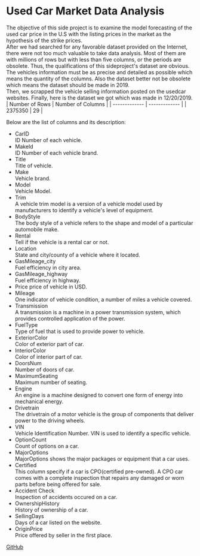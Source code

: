 # Used Car Market Data Analysis
The objective of this side project is to examine the model forecasting of the used car price in the U.S with the listing prices in the market as the hypothesis of the strike prices.  
After we had searched for any favorable dataset provided on the Internet, there were not too much valuable to take data analysis. Most of them are with millions of rows but with less than five columns, or the periods are obsolete.
Thus, the qualifications of this sideproject's dataset are obvious.   
The vehicles information must be as precise and detailed as possible which means the quantity of the columns. Also the dataset better not be obsolete which means the dataset should be made in 2019.  
Then, we scrapped the vehicle selling information posted on the usedcar websites.
Finally, here is the dataset we got which was made in 12/20/2019.  
| Number of Rows | Number of Columns |
| ------------- | ------------- |
|   2375350 |      29 |  

Below are the list of columns and its description:  
* CarID  
ID Number of each vehicle.  
* MakeId  
ID Number of each vehicle brand.  
* Title  
Title of vehicle.  
* Make   
Vehicle brand.  
* Model  
Vehicle Model.  
* Trim  
A vehicle trim model is a version of a vehicle model used by manufacturers to identify a vehicle's level of equipment.
* BodyStyle  
The body style of a vehicle refers to the shape and model of a particular automobile make.  
* Rental  
Tell if the vehicle is a rental car or not.  
* Location  
State and city/county of a vehicle where it located.  
* GasMileage_city  
Fuel efficiency in city area.  
* GasMileage_highway  
Fuel efficiency in highway.  
* Price
price of vehicle in USD.  
* Mileage  
One indicator of vehicle condition, a number of miles a vehicle covered.  
* Transmission  
A transmission is a machine in a power transmission system, which provides controlled application of the power.  
* FuelType  
Type of fuel that is used to provide power to vehicle.  
* ExteriorColor  
Color of exterior part of car.  
* InteriorColor  
Color of interior part of car.  
* DoorsNum  
Number of doors of car.  
* MaximumSeating  
Maximum number of seating.  
* Engine  
An engine is a machine designed to convert one form of energy into mechanical energy.  
* Drivetrain  
The drivetrain of a motor vehicle is the group of components that deliver power to the driving wheels.  
* VIN  
Vehicle Identification Number. VIN is used to identify a specific vehicle.  
* OptionCount  
Count of options on a car.  
* MajorOptions  
MajorOptions shows the major packages or equipment that a car uses.  
* Certified  
This column specify if a car is CPO(certified pre-owned). A CPO car comes with a complete inspection that repairs any damaged or worn parts before being offered for sale.  
* Accident Check  
Inspection of accidents occured on a car.  
* OwnershipHistory  
History of ownership of a car.  
* SellingDays  
Days of a car listed on the website.  
* OriginPrice  
Price offered by seller in the first place.  

[GitHub](http://youtube.com)
